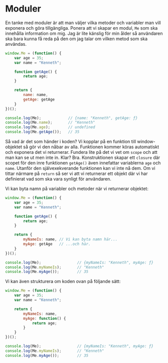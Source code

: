 ---
...
Moduler
==================================

En tanke med moduler är att man väljer vilka metoder och variabler man vill exponera och göra tillgängliga. Ponera att vi skapar en modul, `Me` som ska innehålla information om mig. Jag är lite känslig för min ålder så användaren ska bara kunna få reda på den om jag talar om vilken metod som ska användas.

```javascript
window.Me = (function() {
    var age = 35;
    var name = "Kenneth";

    function getAge() {
        return age;
    }

    return {
        name: name,
        getAge: getAge
    }
})();

console.log(Me);            // {name: "Kenneth", getAge: ƒ}
console.log(Me.name);       // "Kenneth"
console.log(Me.age);        // undefined
console.log(Me.getAge());   // 35
```

Så vad är det som händer i koden? Vi kopplar på en funktion till window-objektet så gör vi den nåbar av alla. Funktionen kommer köras automatiskt och exponera det vi returnerar. Fundera lite på det vi vet om `scope` och att man kan se ut men inte in. Klar? Bra. Konstruktionen skapar ett `closure` där scopet för den inre funktionen `getAge()` även innefattar variablerna `age` och `name`. Utanför den självexekverande funktionen kan vi inte nå dem. Om vi tittar närmare på `return` så ser vi att vi returnerar ett objekt där vi har definierat vad som ska vara synligt för användaren.

Vi kan byta namn på variabler och metoder när vi returnerar objektet:

```javascript
window.Me = (function() {
    var age = 35;
    var name = "Kenneth";

    function getAge() {
        return age;
    }

    return {
        myNameIs: name, // Vi kan byta namn här...
        myAge: getAge   // ...och här.
    }
})();

console.log(Me);                // {myNameIs: "Kenneth", myAge: ƒ}
console.log(Me.myNameIs);       // "Kenneth"
console.log(Me.myAge());        // 35
```

Vi kan även strukturera om koden ovan på följande sätt:

```javascript
window.Me = (function() {
    var age = 35;
    var name = "Kenneth";

    return {
        myNameIs: name,
        myAge: function() {
            return age;
        }
    }
})();

console.log(Me);                // {myNameIs: "Kenneth", myAge: ƒ}
console.log(Me.myNameIs);       // "Kenneth"
console.log(Me.myAge());        // 35
```
